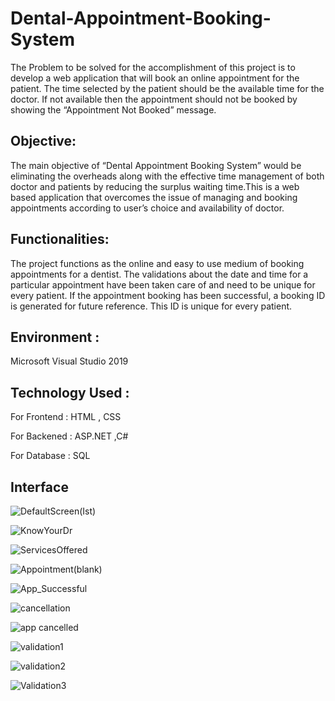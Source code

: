 # Dental-Appointment-Booking-System

The Problem to be solved for the accomplishment of this project is to develop a web application that will book an online appointment for the patient. The time selected by the patient should be the available time for the doctor. If not available then the appointment should not be booked by showing the “Appointment Not Booked” message.

## Objective:
The main objective of “Dental Appointment Booking System” would be eliminating the overheads along with the effective time management of both doctor and patients by reducing the surplus waiting time.This is a web based application that overcomes the issue of managing and booking appointments according to user’s choice and availability of doctor. 

## Functionalities:
The project functions as the online and easy to use medium of booking appointments for a dentist.
The validations about the date and time for a particular appointment have been taken care of and need to be unique for every patient.
If the appointment booking has been successful, a booking ID is generated for future reference. This ID is unique for every patient.

## Environment :
 Microsoft Visual Studio 2019

## Technology Used :
 For Frontend : HTML , CSS
 
 For Backened : ASP.NET ,C#
 
 For Database : SQL

## Interface

![DefaultScreen(Ist)](https://user-images.githubusercontent.com/64202819/120033900-ad57f100-c015-11eb-9fe8-7dc637f8446c.PNG)

![KnowYourDr](https://user-images.githubusercontent.com/64202819/120033925-b648c280-c015-11eb-914b-70dbd58d7c53.PNG)

![ServicesOffered](https://user-images.githubusercontent.com/64202819/120033935-bd6fd080-c015-11eb-96fa-601464c3e78c.PNG)

![Appointment(blank)](https://user-images.githubusercontent.com/64202819/120033966-c82a6580-c015-11eb-851f-8db580789da7.PNG)

![App_Successful](https://user-images.githubusercontent.com/64202819/120033978-ccef1980-c015-11eb-9cff-311e28218457.PNG)

![cancellation](https://user-images.githubusercontent.com/64202819/120034016-daa49f00-c015-11eb-9c23-86f531c291ca.PNG)

![app cancelled](https://user-images.githubusercontent.com/64202819/120034025-ded0bc80-c015-11eb-9405-ccbe19b8ec47.PNG)

![validation1](https://user-images.githubusercontent.com/64202819/120034041-e55f3400-c015-11eb-8622-b8593215d35f.PNG)

![validation2](https://user-images.githubusercontent.com/64202819/120034075-f019c900-c015-11eb-9ece-6a4d498946ad.PNG)

![Validation3](https://user-images.githubusercontent.com/64202819/120034096-f740d700-c015-11eb-98bd-db6df9cf1c27.PNG)


